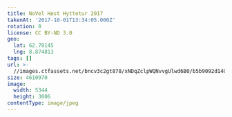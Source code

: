 ```yaml
---
title: NoVel Høst Hyttetur 2017
takenAt: '2017-10-01T13:34:05.000Z'
rotation: 0
license: CC BY-ND 3.0
geo:
  lat: 62.78145
  lng: 8.874813
tags: []
url: >-
  //images.ctfassets.net/bncv3c2gt878/xNDqZclpWQNvvgUlwd6B0/b5b9092d140fa50a0f728c46070aebd4/novel-hst-hyttetur-2017_37405966072_o
size: 4610970
image:
  width: 5344
  height: 3006
contentType: image/jpeg
---
```


